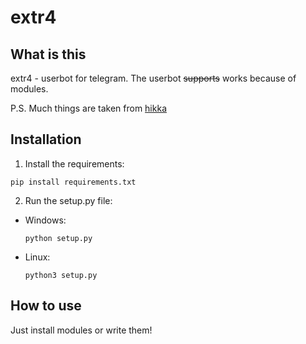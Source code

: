 # extr4
## What is this
extr4 - userbot for telegram. The userbot ~~supports~~ works because of modules.

P.S. Much things are taken from [hikka](https://github.com/hikariatama/Hikka)

## Installation
1. Install the requirements:

```pip install requirements.txt```

2. Run the setup.py file:

 - Windows:
      

    ```python setup.py```

  - Linux:
      

    ```python3 setup.py```
## How to use
Just install modules or write them!
